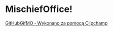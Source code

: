 # MischiefOffice!
[GitHubGifMO ‐ Wykonano za pomocą Clipchamp](https://user-images.githubusercontent.com/38085557/203494131-1ca94736-8042-4734-a681-2b3252e367cf.gif)
